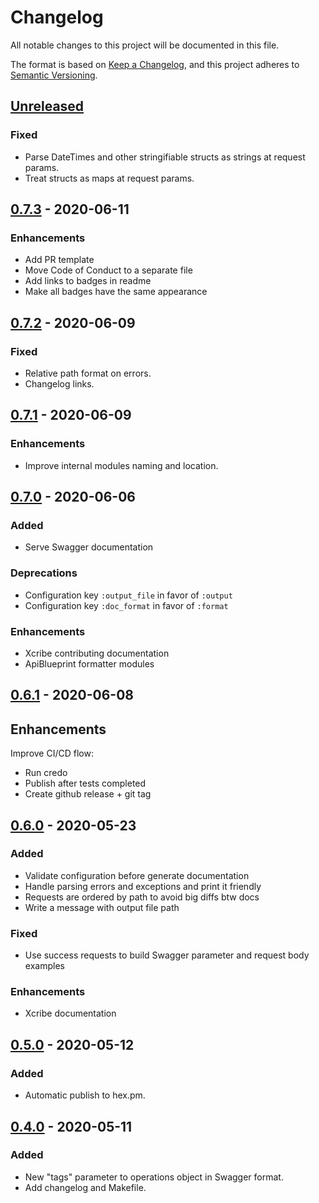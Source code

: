 # Changelog

All notable changes to this project will be documented in this file.

The format is based on [Keep a Changelog](https://keepachangelog.com/en/1.0.0/),
and this project adheres to [Semantic Versioning](https://semver.org/spec/v2.0.0.html).

## [Unreleased]

### Fixed

- Parse DateTimes and other stringifiable structs as strings at request params.
- Treat structs as maps at request params.

## [0.7.3] - 2020-06-11

### Enhancements

- Add PR template
- Move Code of Conduct to a separate file
- Add links to badges in readme
- Make all badges have the same appearance

## [0.7.2] - 2020-06-09

### Fixed

- Relative path format on errors.
- Changelog links.

## [0.7.1] - 2020-06-09

### Enhancements

- Improve internal modules naming and location.

## [0.7.0] - 2020-06-06

### Added

- Serve Swagger documentation

### Deprecations

- Configuration key `:output_file` in favor of `:output`
- Configuration key `:doc_format` in favor of `:format`

### Enhancements

- Xcribe contributing documentation
- ApiBlueprint formatter modules

## [0.6.1] - 2020-06-08

## Enhancements

Improve CI/CD flow:

- Run credo
- Publish after tests completed
- Create github release + git tag

## [0.6.0] - 2020-05-23

### Added

- Validate configuration before generate documentation
- Handle parsing errors and exceptions and print it friendly
- Requests are ordered by path to avoid big diffs btw docs
- Write a message with output file path

### Fixed

- Use success requests to build Swagger parameter and request body examples

### Enhancements

- Xcribe documentation

## [0.5.0] - 2020-05-12

### Added

- Automatic publish to hex.pm.

## [0.4.0] - 2020-05-11

### Added

- New "tags" parameter to operations object in Swagger format.
- Add changelog and Makefile.

[unreleased]: https://github.com/brainn-co/xcribe/compare/v0.7.3...master
[0.7.3]: https://github.com/brainn-co/xcribe/compare/v0.7.2...v0.7.3
[0.7.2]: https://github.com/brainn-co/xcribe/compare/v0.7.1...v0.7.2
[0.7.1]: https://github.com/brainn-co/xcribe/compare/v0.7.0...v0.7.1
[0.7.0]: https://github.com/brainn-co/xcribe/compare/v0.6.1...v0.7.0
[0.6.1]: https://github.com/brainn-co/xcribe/compare/0.6.0...v0.6.1
[0.6.0]: https://github.com/brainn-co/xcribe/compare/0.5.0...0.6.0
[0.5.0]: https://github.com/brainn-co/xcribe/compare/0.4.0...0.5.0
[0.4.0]: https://github.com/brainn-co/xcribe/compare/0.3.0...0.4.0
